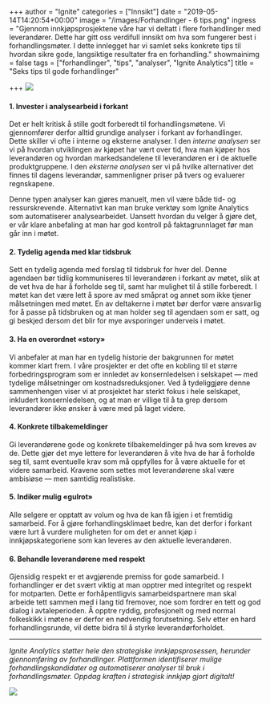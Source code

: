 +++
author = "Ignite"
categories = ["Innsikt"]
date = "2019-05-14T14:20:54+00:00"
image = "/images/Forhandlinger - 6 tips.png"
ingress = "Gjennom innkjøpsprosjektene våre har vi deltatt i flere forhandlinger med leverandører. Dette har gitt oss verdifull innsikt om hva som fungerer best i forhandlingsmøter. I dette innlegget har vi samlet seks konkrete tips til hvordan sikre gode, langsiktige resultater fra en forhandling."
showmainimg = false
tags = ["forhandlinger", "tips", "analyser", "Ignite Analytics"]
title = "Seks tips til gode forhandlinger"

+++
![](https://cdn-images-1.medium.com/max/800/1*OUSK0dTZPbiF3_aOgk5scQ.png)

#### 1. Invester i analysearbeid i forkant

Det er helt kritisk å stille godt forberedt til forhandlingsmøtene. Vi gjennomfører derfor alltid grundige analyser i forkant av forhandlinger. Dette skiller vi ofte i interne og eksterne analyser. I den _interne analysen_ ser vi på hvordan utviklingen av kjøpet har vært over tid, hva man kjøper hos leverandøren og hvordan markedsandelene til leverandøren er i de aktuelle produktgruppene. I den _eksterne analysen_ ser vi på hvilke alternativer det finnes til dagens leverandør, sammenligner priser på tvers og evaluerer regnskapene.

Denne typen analyser kan gjøres manuelt, men vil være både tid- og ressurskrevende. Alternativt kan man bruke verktøy som Ignite Analytics som automatiserer analysearbeidet. Uansett hvordan du velger å gjøre det, er vår klare anbefaling at man har god kontroll på faktagrunnlaget før man går inn i møtet.

#### 2. Tydelig agenda med klar tidsbruk

Sett en tydelig agenda med forslag til tidsbruk for hver del. Denne agendaen bør tidlig kommuniseres til leverandøren i forkant av møtet, slik at de vet hva de har å forholde seg til, samt har mulighet til å stille forberedt. I møtet kan det være lett å spore av med småprat og annet som ikke tjener målsetningen med møtet. En av deltakerne i møtet bør derfor være ansvarlig for å passe på tidsbruken og at man holder seg til agendaen som er satt, og gi beskjed dersom det blir for mye avsporinger underveis i møtet.

#### 3. Ha en overordnet «story»

Vi anbefaler at man har en tydelig historie der bakgrunnen for møtet kommer klart frem. I våre prosjekter er det ofte en kobling til et større forbedringsprogram som er innledet av konsernledelsen i selskapet — med tydelige målsetninger om kostnadsreduksjoner. Ved å tydeliggjøre denne sammenhengen viser vi at prosjektet har sterkt fokus i hele selskapet, inkludert konsernledelsen, og at man er villige til å ta grep dersom leverandører ikke ønsker å være med på laget videre.

#### 4. Konkrete tilbakemeldinger

Gi leverandørene gode og konkrete tilbakemeldinger på hva som kreves av de. Dette gjør det mye lettere for leverandøren å vite hva de har å forholde seg til, samt eventuelle krav som må oppfylles for å være aktuelle for et videre samarbeid. Kravene som settes mot leverandørene skal være ambisiøse — men samtidig realistiske.

#### 5. Indiker mulig «gulrot»

Alle selgere er opptatt av volum og hva de kan få igjen i et fremtidig samarbeid. For å gjøre forhandlingsklimaet bedre, kan det derfor i forkant være lurt å vurdere muligheten for om det er annet kjøp i innkjøpskategoriene som kan leveres av den aktuelle leverandøren.

#### 6. Behandle leverandørene med respekt

Gjensidig respekt er et avgjørende premiss for gode samarbeid. I forhandlinger er det svært viktig at man opptrer med integritet og respekt for motparten. Dette er forhåpentligvis samarbeidspartnere man skal arbeide tett sammen med i lang tid fremover, noe som fordrer en tett og god dialog i avtaleperioden. Å opptre ryddig, profesjonelt og med normal folkeskikk i møtene er derfor en nødvendig forutsetning. Selv etter en hard forhandlingsrunde, vil dette bidra til å styrke leverandørforholdet.

***

_Ignite Analytics støtter hele den strategiske innkjøpsprosessen, herunder gjennomføring av forhandlinger. Plattformen identifiserer mulige forhandlingskandidater og automatiserer analyser til bruk i forhandlingsmøter. Oppdag kraften i strategisk innkjøp gjort digitalt!_

[![](https://cdn-images-1.medium.com/max/800/1*wNfW3gtCL-EO9XYJOYYSnQ.png)](https://www.ignite.no/ignite-analytics/demo/)